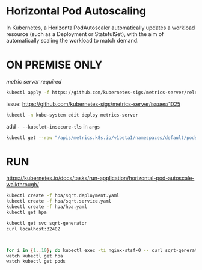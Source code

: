 # Horizontal Pod Autoscaling

In Kubernetes, a HorizontalPodAutoscaler automatically updates a workload resource (such as a Deployment or StatefulSet), with the aim of automatically scaling the workload to match demand.

# ON PREMISE ONLY
*metric server required*

```sh
kubectl apply -f https://github.com/kubernetes-sigs/metrics-server/releases/latest/download/components.yaml
```

issue: https://github.com/kubernetes-sigs/metrics-server/issues/1025
```sh
kubectl -n kube-system edit deploy metrics-server
```
add `- --kubelet-insecure-tls` in `args`

```sh
kubectl get --raw "/apis/metrics.k8s.io/v1beta1/namespaces/default/pods"
```

# RUN

https://kubernetes.io/docs/tasks/run-application/horizontal-pod-autoscale-walkthrough/

```sh
kubectl create -f hpa/sqrt.deployment.yaml
kubectl create -f hpa/sqrt.service.yaml
kubectl create -f hpa/hpa.yaml
kubectl get hpa

kubectl get svc sqrt-generator
curl localhost:32402



for i in {1..10}; do kubectl exec -ti nginx-stsf-0 -- curl sqrt-generator &; done
watch kubectl get hpa
watch kubectl get pods
```
